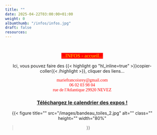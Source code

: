 ```yaml
---
title: ""
date: 2025-04-22T03:00:00+01:00
weight: 0
albumthumb: "/infos/infos.jpg"
draft: false
resources:
---
```

<br>
<center>

<span  style="background-color:red; color:#ffd700; 
           font-size:120%;font-family:verdana;">
           ...INFOS - accueil...</span>

Ici, vous pouvez faire des {{< highlight go "hl_inline=true" >}}copier-coller{{< /highlight >}}, cliquer des liens...

<span style="color:red;font-size:100%;font-family:verdana;">mariefrancoisrey</span>*<span style="color:red;font-size:100%;font-family:verdana;">@</span>*<span style="color:red;font-size:100%;font-family:verdana;">gmail.com</span> <br>
<span style="color:red;font-size:100%;font-family:verdana;">06 02 03 98 04<br> rue de l'Atlantique 29920 NEVEZ</span>

### [Téléchargez le calendrier des expos !](telechargement/calendrier-expos-Francoise-2025.pdf)<br>

{{< figure
  title=""
  src="/images/bandeau_toiles_2.jpg"
  alt="" 
  class=""
  height=""
  width="80%"
>}}

</center><br>



